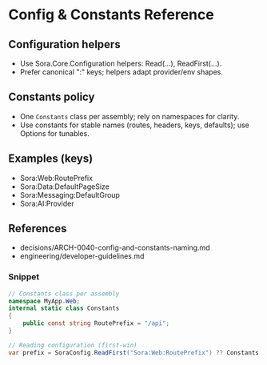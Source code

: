 # Config & Constants Reference

## Configuration helpers
- Use Sora.Core.Configuration helpers: Read(...), ReadFirst(...).
- Prefer canonical ":" keys; helpers adapt provider/env shapes.

## Constants policy
- One `Constants` class per assembly; rely on namespaces for clarity.
- Use constants for stable names (routes, headers, keys, defaults); use Options for tunables.

## Examples (keys)
- Sora:Web:RoutePrefix
- Sora:Data:DefaultPageSize
- Sora:Messaging:DefaultGroup
- Sora:AI:Provider

## References
- decisions/ARCH-0040-config-and-constants-naming.md
 - engineering/developer-guidelines.md

### Snippet
```csharp
// Constants class per assembly
namespace MyApp.Web;
internal static class Constants
{
	public const string RoutePrefix = "/api";
}

// Reading configuration (first-win)
var prefix = SoraConfig.ReadFirst("Sora:Web:RoutePrefix") ?? Constants.RoutePrefix;
```
